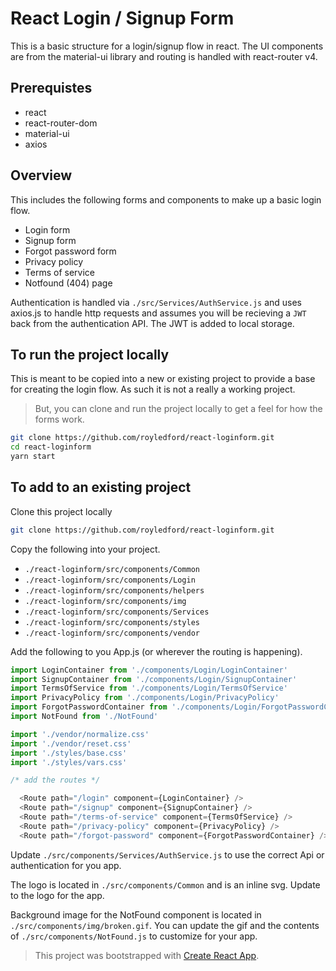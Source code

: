 # React Login / Signup Form

This is a basic structure for a login/signup flow in react. The UI components are from the material-ui library and routing is handled with react-router v4.

## Prerequistes

* react
* react-router-dom
* material-ui
* axios

## Overview

This includes the following forms and components to make up a basic login flow.

* Login form
* Signup form
* Forgot password form
* Privacy policy
* Terms of service
* Notfound (404) page

Authentication is handled via `./src/Services/AuthService.js` and uses axios.js to handle http requests and assumes you will be recieving a `JWT` back from the authentication API. The JWT is added to local storage.

## To run the project locally

This is meant to be copied into a new or existing project to provide a base for creating the login flow. As such it is not a really a working project.

> But, you can clone and run the project locally to get a feel for how the forms work.

```bash
git clone https://github.com/royledford/react-loginform.git
cd react-loginform
yarn start
```

## To add to an existing project

Clone this project locally

```bash
git clone https://github.com/royledford/react-loginform.git
```

Copy the following into your project.

* `./react-loginform/src/components/Common`
* `./react-loginform/src/components/Login`
* `./react-loginform/src/components/helpers`
* `./react-loginform/src/components/img`
* `./react-loginform/src/components/Services`
* `./react-loginform/src/components/styles`
* `./react-loginform/src/components/vendor`

Add the following to you App.js (or wherever the routing is happening).

```javascript
import LoginContainer from './components/Login/LoginContainer'
import SignupContainer from './components/Login/SignupContainer'
import TermsOfService from './components/Login/TermsOfService'
import PrivacyPolicy from './components/Login/PrivacyPolicy'
import ForgotPasswordContainer from './components/Login/ForgotPasswordContainer'
import NotFound from './NotFound'

import './vendor/normalize.css'
import './vendor/reset.css'
import './styles/base.css'
import './styles/vars.css'

/* add the routes */

  <Route path="/login" component={LoginContainer} />
  <Route path="/signup" component={SignupContainer} />
  <Route path="/terms-of-service" component={TermsOfService} />
  <Route path="/privacy-policy" component={PrivacyPolicy} />
  <Route path="/forgot-password" component={ForgotPasswordContainer} />
```

Update `./src/components/Services/AuthService.js` to use the correct Api or authentication for you app.

The logo is located in `./src/components/Common` and is an inline svg. Update to the logo for the app.

Background image for the NotFound component is located in `./src/components/img/broken.gif`. You can update the gif and the contents of `./src/components/NotFound.js` to customize for your app.

> This project was bootstrapped with [Create React App](https://github.com/facebookincubator/create-react-app).
